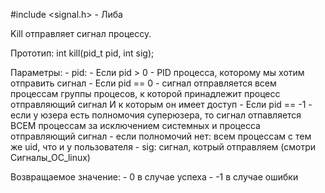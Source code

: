 #include <signal.h> - Либа

Kill отправляет сигнал процессу.

Прототип:
int kill(pid_t pid, int sig);

Параметры:
	- pid:
		- Если pid > 0
			- PID процесса, которому мы хотим отправить сигнал
		- Если pid == 0
			- сигнал отправляется всем процессам группы процесов, к которой принадлежит процесс отправляющий сигнал И к которым он имеет доступ
		- Если pid == -1
			- если у юзера есть полномочия суперюзера, то сигнал отпавляется ВСЕМ процессам за исключением системных и процесса отправляющий сигнал 
			- если полномочий нет: всем процессам с тем же uid, что и у пользователя
	- sig: сигнал, котрый отправляем (смотри Сигналы_ОС_linux)

Возвращаемое значение:
	- 0 в случае успеха
	- -1 в случае ошибки